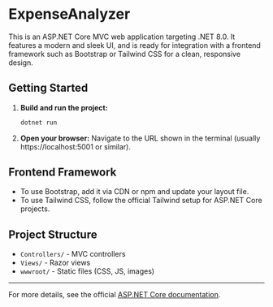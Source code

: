 # ExpenseAnalyzer

This is an ASP.NET Core MVC web application targeting .NET 8.0. It features a modern and sleek UI, and is ready for integration with a frontend framework such as Bootstrap or Tailwind CSS for a clean, responsive design.

## Getting Started

1. **Build and run the project:**
   ```sh
   dotnet run
   ```
2. **Open your browser:**
   Navigate to the URL shown in the terminal (usually https://localhost:5001 or similar).

## Frontend Framework
- To use Bootstrap, add it via CDN or npm and update your layout file.
- To use Tailwind CSS, follow the official Tailwind setup for ASP.NET Core projects.

## Project Structure
- `Controllers/` - MVC controllers
- `Views/` - Razor views
- `wwwroot/` - Static files (CSS, JS, images)

---

For more details, see the official [ASP.NET Core documentation](https://docs.microsoft.com/aspnet/core/).

